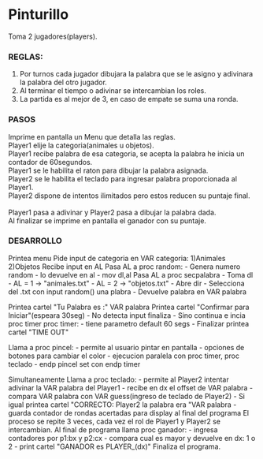 <h1>Pinturillo</h1>
Toma 2 jugadores(players).
<h3>REGLAS:</h3>
<ol>
  <li>Por turnos cada jugador dibujara la palabra que se le asigno y adivinara la palabra del otro jugador.</li>
  <li>Al terminar el tiempo o adivinar se intercambian los roles.</li>
  <li>La partida es al mejor de 3, en caso de empate se suma una ronda.</li>
</ol>
<h3>PASOS</h3>
<p> 
  Imprime en pantalla un Menu que detalla las reglas.<br>
  Player1 elije la categoria(animales u objetos).<br>
  Player1 recibe palabra de esa categoria, se acepta la palabra he inicia un contador de 60segundos.<br>
  Player1 se le habilita el raton para dibujar la palabra asignada.<br>
  Player2 se le habilita el teclado para ingresar palabra proporcionada al Player1.<br>
  Player2 dispone de intentos ilimitados pero estos reducen su puntaje final.<br>
  <br>
  Player1 pasa a adivinar y Player2 pasa a dibujar la palabra dada.<br>
  Al finalizar se imprime en pantalla el ganador con su puntaje.<br>
</p>
<h3>DESARROLLO</h3>
<p>
  Printea menu
  Pide input de categoria en VAR categoria:
                                        1)Animales
                                        2)Objetos
  Recibe input en AL
  Pasa AL a proc random:
                - Genera numero random
                - lo devuelve en al
                - mov dl,al
  Pasa AL a proc secpalabra
                - Toma dl
                - AL = 1 -> "animales.txt"
                - AL = 2 -> "objetos.txt"
                - Abre dir
                - Selecciona del .txt con input random() una plabra
                - Devuelve palabra en VAR palabra
  
  Printea cartel "Tu Palabra es :" VAR palabra
  Printea cartel "Confirmar para Iniciar"(espeara 30seg)
                                          - No detecta input finaliza
                                          - Sino continua e incia proc timer
  proc timer:
        - tiene parametro default 60 segs
        - Finalizar printea cartel "TIME OUT"
  
  Llama a proc pincel:
              - permite al usuario pintar en pantalla
              - opciones de botones para cambiar el color
              - ejecucion paralela con proc timer, proc teclado
              - endp pincel set con endp timer
  
  Simultaneamente Llama a proc teclado:
                 - permite al Player2 intentar adivinar la VAR palabra del Player1
                 - recibe en dx el offset de VAR palabra
                 - compara VAR palabra con VAR guess(ingreso de teclado de Player2)
                 - Si igual printea cartel "CORRECTO: Player2 la palabra era "VAR palabra
                 - guarda contador de rondas acertadas para display al final del programa
  El proceso se repite 3 veces, cada vez el rol de Player1 y Player2 se intercambian.
  Al final de programa llama proc ganador:
                                - ingresa contadores por p1:bx y p2:cx
                                - compara cual es mayor y devuelve en dx: 1 o 2
                                - print cartel "GANADOR es PLAYER_(dx)"
  Finaliza el programa.
                 
</p>
